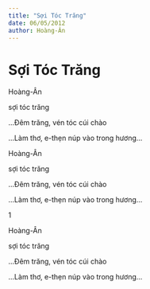 ```yaml
---
title: "Sợi Tóc Trăng"
date: 06/05/2012
author: Hoàng-Ân
---
```


# Sợi Tóc Trăng

Hoàng-Ân



sợi tóc trăng


...Đêm
trăng, vén tóc
cúi chào


...Làm
thơ, e-thẹn
núp
vào
   trong
hương...

Hoàng-Ân



sợi tóc trăng


...Đêm
trăng, vén tóc
cúi chào


...Làm
thơ, e-thẹn
núp
vào
   trong
hương...

1

Hoàng-Ân



sợi tóc trăng


...Đêm
trăng, vén tóc
cúi chào


...Làm
thơ, e-thẹn
núp
vào
   trong
hương...
